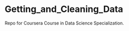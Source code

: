 Getting_and_Cleaning_Data
=========================

Repo for Coursera Course in Data Science Specialization.
